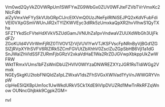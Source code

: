Vm0wd2QyVkZOVWRpUm1SWFYwZG9WbGx0ZUV0WFJteFZVbTVrVmxKc2NIcFdN
alZyVmxVeFYySkVUbGRpClJrcElXVmQ0UzJNeFpIRlNiSEJPQ2xKdVFubFdi
VEI0VXpGSmVWUnJiR2xTYlZKWVEyc3dlRk5zUmxkaQpXR2hvVlhwS1QyTXha
SFZTYkdScFVteHdXVkV5ZUdGamJVNUhZa1pvVndwaVZUUXdWbGh3UjFkdFZr
ZGoKUld4VVlrWmFjRlZ0TlVOV1ZrVjVUVlYwVTJKSFVscFpNRnByVjBGd1ZG
SlZjRVpXYlhSVFV6RlZlRk5ZCmFGVUtZbXhhV0ZsclZuZGpSbHB6VjI1a1dG
SnJWalZhVldSSFZURmFjbGRzV2xkaVdHaE1Wa2RrZDJGVwpXbkppUkZwWFRW
WktTRmxVUms1bFZsWnlDbUZHVlV0WlYzaDNWREZXYzJGR1RsTldiWGg2Vmxk
NGEySkgKU2tobFNIQldZa1pLZWxaV1dsZFhSVGxXWlVad1YyVnJWWGRYVnpW
clpHeE5lQXBpUm1oc1UwWkdURkV5Ck1XdE9iVlpDVUZRd1MwTnRkRFZqWnow
OUNncGhjbkk9CgpkZGM=

nvl